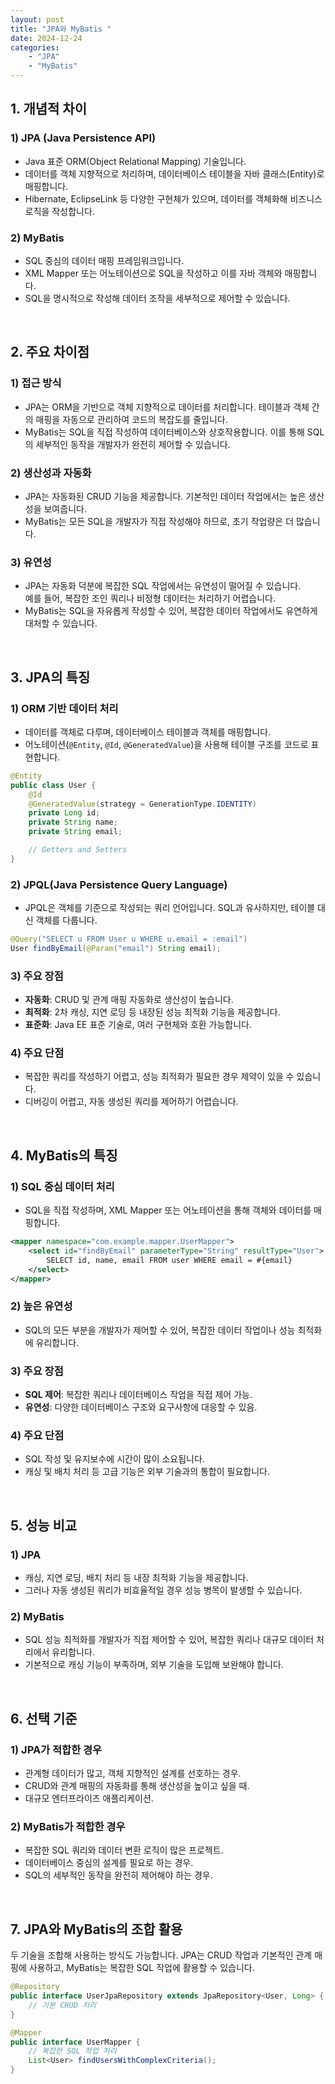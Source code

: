 ```yaml
---
layout: post
title: "JPA와 MyBatis "
date: 2024-12-24
categories: 
    - "JPA"
    - "MyBatis"
---
```



## 1. 개념적 차이

### 1) JPA (Java Persistence API)
- Java 표준 ORM(Object Relational Mapping) 기술입니다.
- 데이터를 객체 지향적으로 처리하며, 데이터베이스 테이블을 자바 클래스(Entity)로 매핑합니다.
- Hibernate, EclipseLink 등 다양한 구현체가 있으며, 데이터를 객체화해 비즈니스 로직을 작성합니다.

### 2) MyBatis
- SQL 중심의 데이터 매핑 프레임워크입니다.
- XML Mapper 또는 어노테이션으로 SQL을 작성하고 이를 자바 객체와 매핑합니다.
- SQL을 명시적으로 작성해 데이터 조작을 세부적으로 제어할 수 있습니다.

<br>

## 2. 주요 차이점

### 1) 접근 방식
- JPA는 ORM을 기반으로 객체 지향적으로 데이터를 처리합니다. 테이블과 객체 간의 매핑을 자동으로 관리하여 코드의 복잡도를 줄입니다.
- MyBatis는 SQL을 직접 작성하여 데이터베이스와 상호작용합니다. 이를 통해 SQL의 세부적인 동작을 개발자가 완전히 제어할 수 있습니다.

### 2) 생산성과 자동화
- JPA는 자동화된 CRUD 기능을 제공합니다. 기본적인 데이터 작업에서는 높은 생산성을 보여줍니다.
- MyBatis는 모든 SQL을 개발자가 직접 작성해야 하므로, 초기 작업량은 더 많습니다.

### 3) 유연성
- JPA는 자동화 덕분에 복잡한 SQL 작업에서는 유연성이 떨어질 수 있습니다.  
  예를 들어, 복잡한 조인 쿼리나 비정형 데이터는 처리하기 어렵습니다.
- MyBatis는 SQL을 자유롭게 작성할 수 있어, 복잡한 데이터 작업에서도 유연하게 대처할 수 있습니다.

<br>

## 3. JPA의 특징

### 1) ORM 기반 데이터 처리
- 데이터를 객체로 다루며, 데이터베이스 테이블과 객체를 매핑합니다.
- 어노테이션(`@Entity`, `@Id`, `@GeneratedValue`)을 사용해 테이블 구조를 코드로 표현합니다.

```java
@Entity
public class User {
    @Id
    @GeneratedValue(strategy = GenerationType.IDENTITY)
    private Long id;
    private String name;
    private String email;

    // Getters and Setters
}
```

### 2) JPQL(Java Persistence Query Language)
- JPQL은 객체를 기준으로 작성되는 쿼리 언어입니다. SQL과 유사하지만, 테이블 대신 객체를 다룹니다.

```java
@Query("SELECT u FROM User u WHERE u.email = :email")
User findByEmail(@Param("email") String email);
```

### 3) 주요 장점
- **자동화**: CRUD 및 관계 매핑 자동화로 생산성이 높습니다.
- **최적화**: 2차 캐싱, 지연 로딩 등 내장된 성능 최적화 기능을 제공합니다.
- **표준화**: Java EE 표준 기술로, 여러 구현체와 호환 가능합니다.

### 4) 주요 단점
- 복잡한 쿼리를 작성하기 어렵고, 성능 최적화가 필요한 경우 제약이 있을 수 있습니다.
- 디버깅이 어렵고, 자동 생성된 쿼리를 제어하기 어렵습니다.

<br>

## 4. MyBatis의 특징

### 1) SQL 중심 데이터 처리
- SQL을 직접 작성하며, XML Mapper 또는 어노테이션을 통해 객체와 데이터를 매핑합니다.

```xml
<mapper namespace="com.example.mapper.UserMapper">
    <select id="findByEmail" parameterType="String" resultType="User">
        SELECT id, name, email FROM user WHERE email = #{email}
    </select>
</mapper>
```

### 2) 높은 유연성
- SQL의 모든 부분을 개발자가 제어할 수 있어, 복잡한 데이터 작업이나 성능 최적화에 유리합니다.

### 3) 주요 장점
- **SQL 제어**: 복잡한 쿼리나 데이터베이스 작업을 직접 제어 가능.
- **유연성**: 다양한 데이터베이스 구조와 요구사항에 대응할 수 있음.

### 4) 주요 단점
- SQL 작성 및 유지보수에 시간이 많이 소요됩니다.
- 캐싱 및 배치 처리 등 고급 기능은 외부 기술과의 통합이 필요합니다.

<br>

## 5. 성능 비교

### 1) JPA
- 캐싱, 지연 로딩, 배치 처리 등 내장 최적화 기능을 제공합니다.
- 그러나 자동 생성된 쿼리가 비효율적일 경우 성능 병목이 발생할 수 있습니다.

### 2) MyBatis
- SQL 성능 최적화를 개발자가 직접 제어할 수 있어, 복잡한 쿼리나 대규모 데이터 처리에서 유리합니다.
- 기본적으로 캐싱 기능이 부족하며, 외부 기술을 도입해 보완해야 합니다.

<br>

## 6. 선택 기준

### 1) JPA가 적합한 경우
- 관계형 데이터가 많고, 객체 지향적인 설계를 선호하는 경우.
- CRUD와 관계 매핑의 자동화를 통해 생산성을 높이고 싶을 때.
- 대규모 엔터프라이즈 애플리케이션.

### 2) MyBatis가 적합한 경우
- 복잡한 SQL 쿼리와 데이터 변환 로직이 많은 프로젝트.
- 데이터베이스 중심의 설계를 필요로 하는 경우.
- SQL의 세부적인 동작을 완전히 제어해야 하는 경우.

<br>

## 7. JPA와 MyBatis의 조합 활용

두 기술을 조합해 사용하는 방식도 가능합니다. JPA는 CRUD 작업과 기본적인 관계 매핑에 사용하고, MyBatis는 복잡한 SQL 작업에 활용할 수 있습니다.

```java
@Repository
public interface UserJpaRepository extends JpaRepository<User, Long> {
    // 기본 CRUD 처리
}

@Mapper
public interface UserMapper {
    // 복잡한 SQL 작업 처리
    List<User> findUsersWithComplexCriteria();
}
```